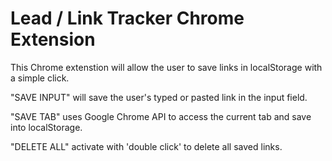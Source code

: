 # Lead / Link Tracker Chrome Extension

This Chrome extenstion will allow the user to save links in localStorage with a simple click.

"SAVE INPUT" will save the user's typed or pasted link in the input field.

"SAVE TAB" uses Google Chrome API to access the current tab and save into localStorage.

"DELETE ALL" activate with 'double click' to delete all saved links.
